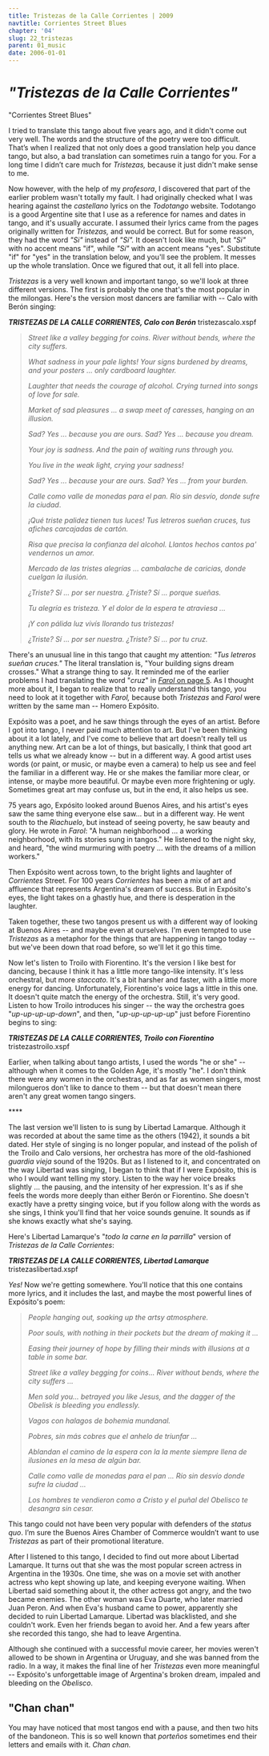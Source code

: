 ```yaml
---
title: Tristezas de la Calle Corrientes | 2009
navtitle: Corrientes Street Blues
chapter: '04'
slug: 22_tristezas
parent: 01_music
date: 2006-01-01
---
```


# _"Tristezas de la Calle Corrientes"_
"Corrientes Street Blues"

I tried to translate this tango about five years ago, and it didn't come out very well. The words and the structure of the poetry were too difficult. That’s when I realized that not only does a good translation help you dance tango, but also, a bad translation can sometimes ruin a tango for you. For a long time I didn’t care much for _Tristezas,_ because it just didn't make sense to me.

Now however, with the help of my _profesora_, I discovered that part of the earlier problem wasn't totally my fault. I had originally checked what I was hearing against the _castellano_ lyrics on the _Todotango_ website. Todotango is a good Argentine site that I use as a reference for names and dates in tango, and it's usually accurate. I assumed their lyrics came from the pages originally written for _Tristezas,_ and would be correct. But for some reason, they had the word _"Si"_ instead of _"Sí"._ It doesn't look like much, but _"Si"_ with no accent means "if", while _"Sí"_ with an accent means "yes". Substitute "if" for "yes" in the translation below, and you'll see the problem. It messes up the whole translation. Once we figured that out, it all fell into place.

_Tristezas_ is a very well known and important tango, so we'll look at three different versions. The first is probably the one that's the most popular in the milongas. Here's the version most dancers are familiar with -- Calo with Berón singing:

**_TRISTEZAS DE LA CALLE CORRIENTES, Calo con Berón_**
tristezascalo.xspf

> _Street like a valley
> begging for coins.
> River without bends,
> where the city suffers._
>
> _What sadness
> in your pale lights!
> Your signs burdened
> by dreams,
> and your posters ...
> only cardboard laughter._
>
> _Laughter that needs
> the courage of alcohol.
> Crying turned into songs
> of love for sale._
>
> _Market of sad pleasures ...
> a swap meet of caresses,
> hanging on an illusion._
>
> _Sad?  Yes ...
> because you are ours.
> Sad?  Yes ...
> because you dream._
>
> _Your joy is sadness.
> And the pain of waiting
> runs through you._
>
> _You live in the weak light,
> crying your sadness!_
>
> _Sad?  Yes ...
> because your are ours.
> Sad?  Yes ...
> from your burden._
>
> _Calle como valle
> de monedas para el pan.
> Río sin desvío,
> donde sufre la ciudad_.
>
> _¡Qué triste palidez
> tienen tus luces!
> Tus letreros
> sueñan cruces,
> tus afiches
> carcajadas de cartón._
>
> _Risa que precisa
> la confianza del alcohol.
> Llantos hechos cantos
> pa' vendernos un amor._
>
> _Mercado de las tristes alegrías ...
> cambalache de caricias,
> donde cuelgan la ilusión._
>
> _¿Triste? Sí ...
> por ser nuestra.
> ¿Triste? Sí ...
> porque sueñas._
>
> _Tu alegría es tristeza.
> Y el dolor de la espera
> te atraviesa ..._
>
> _¡Y con pálida luz
> vivís llorando tus tristezas!_
>
> _¿Triste? Sí ...
> por ser nuestra.
> ¿Triste? Sí ...
> por tu cruz._

There's an unusual line in this tango that caught my attention: _"Tus letreros sueñan cruces."_ The literal translation is, "Your building signs dream crosses." What a strange thing to say. It reminded me of the earlier problems I had translating the word "_cruz_" in [_Farol_ on page 5](/04/05_farol). As I thought more about it, I began to realize that to really understand this tango, you need to look at it together with _Farol,_ because both _Tristezas_ and _Farol_ were written by the same man -- Homero Expósito.

Expósito was a poet, and he saw things through the eyes of an artist. Before I got into tango, I never paid much attention to art. But I've been thinking about it a lot lately, and I've come to believe that art doesn't really tell us anything new. Art can be a lot of things, but basically, I think that good art tells us what we already know -- but in a different way. A good artist uses words (or paint, or music, or maybe even a camera) to help us see and feel the familiar in a different way. He or she makes the familiar more clear, or intense, or maybe more beautiful. Or maybe even more frightening or ugly. Sometimes great art may confuse us, but in the end, it also helps us see.

75 years ago, Expósito looked around Buenos Aires, and his artist's eyes saw the same thing everyone else saw... but in a different way. He went south to the _Riachuelo_, but instead of seeing poverty, he saw beauty and glory. He wrote in _Farol_: "A human neighborhood ... a working neighborhood, with its stories sung in tangos." He listened to the night sky, and heard, "the wind murmuring with poetry ... with the dreams of a million workers."

Then Expósito went across town, to the bright lights and laughter of _Corrientes_ Street. For 100 years _Corrientes_ has been a mix of art and affluence that represents Argentina's dream of success. But in Expósito's eyes, the light takes on a ghastly hue, and there is desperation in the laughter.

Taken together, these two tangos present us with a different way of looking at Buenos Aires -- and maybe even at ourselves. I'm even tempted to use _Tristezas_ as a metaphor for the things that are happening in tango today -- but we've been down that road before, so we'll let it go this time.

Now let's listen to Troilo with Fiorentino. It's the version I like best for dancing, because I think it has a little more tango-like intensity. It's less orchestral, but more _staccato._ It's a bit harsher and faster, with a little more energy for dancing. Unfortunately, Fiorentino's voice lags a little in this one. It doesn't quite match the energy of the orchestra. Still, it's very good. Listen to how Troilo introduces his singer -- the way the orchestra goes "_up-up-up-up-down_", and then, "_up-up-up-up-up_" just before Fiorentino begins to sing:



**_TRISTEZAS DE LA CALLE CORRIENTES, Troilo con Fiorentino_**
tristezastroilo.xspf

Earlier, when talking about tango artists, I used the words "he or she" -- although when it comes to the Golden Age, it's mostly "he". I don't think there were any women in the orchestras, and as far as women singers, most milongueros don't like to dance to them -- but that doesn't mean there aren't any great women tango singers.

\*\*\*\*

The last version we'll listen to is sung by Libertad Lamarque. Although it was recorded at about the same time as the others (1942), it sounds a bit dated. Her style of singing is no longer popular, and instead of the polish of the Troilo and Calo versions, her orchestra has more of the old-fashioned _guardia vieja_ sound of the 1920s. But as I listened to it, and concentrated on the way Libertad was singing, I began to think that if I were Expósito, this is who I would want telling my story. Listen to the way her voice breaks slightly ... the pausing, and the intensity of her expression. It's as if she feels the words more deeply than either Berón or Fiorentino. She doesn't exactly have a pretty singing voice, but if you follow along with the words as she sings, I think you'll find that her voice sounds genuine. It sounds as if she knows exactly what she's saying.

Here's Libertad Lamarque's "_todo la carne en la parrilla_" version of _Tristezas de la Calle Corrientes_:

**_TRISTEZAS DE LA CALLE CORRIENTES, Libertad Lamarque_**
tristezaslibertad.xspf

_Yes!_ Now we're getting somewhere. You'll notice that this one contains more lyrics, and it includes the last, and maybe the most powerful lines of Expósito's poem:

> _People hanging out,
> soaking up the artsy atmosphere._
>
> _Poor souls,
> with nothing in their pockets
> but the dream of making it ..._
>
> _Easing their journey
> of hope by
> filling their minds
> with illusions
> at a table in some bar._
>
> _Street like a valley
> begging for coins...
> River without bends,
> where the city suffers ..._
>
> _Men sold you...
> betrayed you like Jesus,
> and the dagger
> of the Obelisk
> is bleeding you endlessly._
>
> _Vagos con halagos
> de bohemia mundanal._
>
> _Pobres,
> sin más cobres
> que el anhelo de triunfar ..._
>
> _Ablandan el camino
> de la espera con la
> la mente siempre
> llena de ilusiones
> en la mesa de algún bar._
>
> _Calle como valle
> de monedas para el pan ...
> Río sin desvío
> donde sufre la ciudad ..._
>
> _Los hombres te vendieron
> como a Cristo y el
> puñal del Obelisco
> te desangra
> sin cesar._

This tango could not have been very popular with defenders of the _status quo_. I’m sure the Buenos Aires Chamber of Commerce wouldn’t want to use _Tristezas_ as part of their promotional literature.

After I listened to this tango, I decided to find out more about Libertad Lamarque. It turns out that she was the most popular screen actress in Argentina in the 1930s. One time, she was on a movie set with another actress who kept showing up late, and keeping everyone waiting. When Libertad said something about it, the other actress got angry, and the two became enemies. The other woman was Eva Duarte, who later married Juan Peron. And when Eva's husband came to power, apparently she decided to ruin Libertad Lamarque. Libertad was blacklisted, and she couldn't work. Even her friends began to avoid her. And a few years after she recorded this tango, she had to leave Argentina.

Although she continued with a successful movie career, her movies weren't allowed to be shown in Argentina or Uruguay, and she was banned from the radio. In a way, it makes the final line of her _Tristezas_ even more meaningful -- Expósito's unforgettable image of Argentina's broken dream, impaled and bleeding on the _Obelisco_.

## "Chan chan"

You may have noticed that most tangos end with a pause, and then two hits of the bandoneon. This is so well known that _porteños_ sometimes end their letters and emails with it. _Chan chan._
